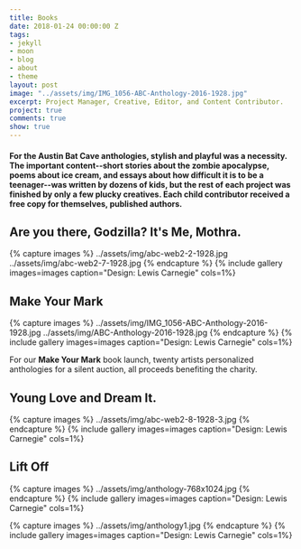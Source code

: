 ```yaml
---
title: Books
date: 2018-01-24 00:00:00 Z
tags:
- jekyll
- moon
- blog
- about
- theme
layout: post
image: "../assets/img/IMG_1056-ABC-Anthology-2016-1928.jpg"
excerpt: Project Manager, Creative, Editor, and Content Contributor.
project: true
comments: true
show: true
---
```


#### For the Austin Bat Cave anthologies, stylish and playful was a necessity. The important content--short stories about the zombie apocalypse, poems about ice cream, and essays about how difficult it is to be a teenager--was written by dozens of kids, but the rest of each project was finished by only a few plucky creatives. Each child contributor received a free copy for themselves, published authors.


## Are you there, Godzilla? It's Me, Mothra. 
{% capture images %}
	../assets/img/abc-web2-2-1928.jpg
  ../assets/img/abc-web2-7-1928.jpg
{% endcapture %}
{% include gallery images=images caption="Design: Lewis Carnegie" cols=1%}

## Make Your Mark
{% capture images %}
	../assets/img/IMG_1056-ABC-Anthology-2016-1928.jpg
  ../assets/img/ABC-Anthology-2016-1928.jpg
{% endcapture %}
{% include gallery images=images caption="Design: Lewis Carnegie" cols=1%}

For our **Make Your Mark** book launch, twenty artists personalized anthologies for a silent auction, all proceeds benefiting the charity.


## Young Love and Dream It. 
{% capture images %}
	../assets/img/abc-web2-8-1928-3.jpg
{% endcapture %}
{% include gallery images=images caption="Design: Lewis Carnegie" cols=1%}

## Lift Off
{% capture images %}
	../assets/img/anthology-768x1024.jpg
{% endcapture %}
{% include gallery images=images caption="Design: Lewis Carnegie" cols=1%}

{% capture images %}
	../assets/img/anthology1.jpg
{% endcapture %}
{% include gallery images=images caption="Design: Lewis Carnegie" cols=1%}

